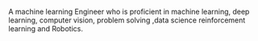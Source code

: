 A machine learning Engineer who is proficient in machine learning, deep learning, computer vision, problem solving ,data science reinforcement learning and Robotics.
